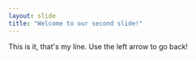 ```yaml
---
layout: slide
title: "Welcome to our second slide!"
---
```

This is it, that's my line.
Use the left arrow to go back!
